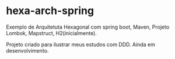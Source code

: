 # hexa-arch-spring

Exemplo de Arquitetuta Hexagonal com spring boot, Maven, Projeto Lombok, Mapstruct, H2(inicialmente).

Projeto criado para ilustrar meus estudos com DDD. Ainda em desenvolvimento.
